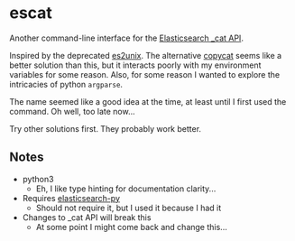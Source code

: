 # escat
Another command-line interface for the [Elasticsearch _cat API][1].

Inspired by the deprecated [es2unix][2]. The alternative [copycat][3] seems like a better solution than this, but it interacts poorly with my environment variables for some reason. Also, for some reason I wanted to explore the intricacies of python `argparse`.

The name seemed like a good idea at the time, at least until I first used the command. Oh well, too late now...

Try other solutions first. They probably work better.

## Notes
* python3
  * Eh, I like type hinting for documentation clarity...
* Requires [elasticsearch-py][4]
  * Should not require it, but I used it because I had it
* Changes to _cat API will break this
  * At some point I might come back and change this...

[1]: https://www.elastic.co/guide/en/elasticsearch/reference/current/cat.html
[2]: https://github.com/elastic/es2unix
[3]: https://github.com/drewr/copycat
[4]: https://elasticsearch-py.readthedocs.io/en/latest/
